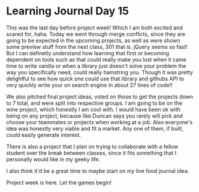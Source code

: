 # Learning Journal Day 15  

This was the last day before project week!  Which I am both excited and scared for, haha.  Today we went through merge conflicts, since they are going to be expected in the upcoming projects, as well as were shown some preview stuff from the next class, 301 that is.  jQuery seems so fast!  But I can definetly understand how learning that first or becoming dependent on tools such as that could really make you lost when it came time to write vanilla or when a library just doesn't solve your problem the way you specifically need, could really hamstring you.  Though it was pretty delightful to see how quick one could use that library and githubs API to very quickly write your on search engine in about 27 lines of code!!  

We also pitched final project ideas, voted on those to get the projects down to 7 total, and were split into respective groups.  I am going to be on the wine project, which honestly I am cool with.  I would have been ok with being on any project, because like Duncan says you rarely will pick and choose your teammates or projects when working at a job.  Also everyone's idea was honestly very viable and fit a market.  Any one of them, if built, could easily generate interest.  

There is also a project that I plan on trying to collaborate with a fellow student over the break between classes, since it fits something that I personally would like in my geeky life.  

I also think it'd be a great time to maybe start on my live food journal idea.  

Project week is here.  Let the games begin!
